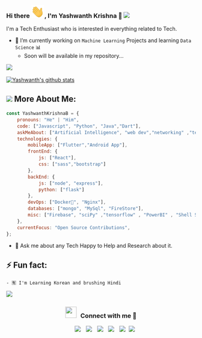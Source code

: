 ### Hi there <img width="35" src="https://github.com/1999AZZAR/1999AZZAR/blob/main/resources/img/waving.gif">, I'm Yashwanth Krishna 🧑 <a target="_blank" href="https://www.linkedin.com/in/yashwanthkrishnab/"><img width=16px src="https://img.icons8.com/doodle/40/000000/linkedin--v2.png"></a>
I'm a Tech Enthusiast who is interested in everything related to Tech.
  
  
- 🔭 I’m currently working on `Machine Learning` Projects and learning `Data Science` 📊
    -   Soon will be available in my repository...
    
    
<img src="https://github.com/YashwanthKrishnaB/YashwanthKrishnaB/blob/output/github-contribution-grid-snake.svg">   


[![Yashwanth's github stats](https://github-readme-stats.vercel.app/api?username=yashh-dev&count_private=true&show_icons=true&theme=dracula&hide_rank=false)](https://github.com/anuraghazra/github-readme-stats)

## <img src="https://media.giphy.com/media/BemKqR9RDK4V2/giphy.gif" width="100"> More About Me:
```javascript
const YashwanthKrishnaB = {
    pronouns: "He" | "Him",
    code: ["Javascript", "Python", "Java","Dart"],
    askMeAbout: ["Artificial Intelligence", "web dev","networking" ,"tech", "app dev"],
    technologies: {
        mobileApp: ["Flutter","Android App"],
        frontEnd: {
            js: ["React"],
            css: ["sass","bootstrap"]
        },
        backEnd: {
            js: ["node", "express"],
            python: ["flask"]
        },
        devOps: ["Docker🐳", "Nginx"],
        databases: ["mongo", "MySql", "FireStore"],
        misc: ["Firebase", "sciPy" ,"tensorflow" , "PowerBI" , "Shell Scripting]
    },
    currentFocus: "Open Source Contributions",
};
```
  
<!-- <img src="https://media.giphy.com/media/3gII5EPW1zeplHDfbZ/giphy.gif"> -->
   
- 💬 Ask me about any Tech Happy to Help and Research about it.


## ⚡ Fun fact: 
 	- 🈶 I'm Learning Korean and brushing Hindi

<img width=200px src="https://media.giphy.com/media/L0aWDywDu1ziw/giphy.gif">
   
   <h3 align="center" > <img src="https://media.giphy.com/media/iY8CRBdQXODJSCERIr/giphy.gif" width="30" height="30" style="margin-right: 10px;">Connect with me 🤝 </h3>

<p align="center">

 <div align="center"  class="icons-social" style="margin-left: 10px;">
        <a style="margin-left: 10px;"  target="_blank" href="https://www.linkedin.com/in/yashwanthkrishnab/">
			<img src="https://img.icons8.com/doodle/40/000000/linkedin--v2.png"></a>
        <a style="margin-left: 10px;" target="_blank" href="https://github.com/YashwanthKrishnaB">
		<img src="https://img.icons8.com/doodle/40/000000/github--v1.png"></a>
        <a style="margin-left: 10px;" target="_blank" href="https://www.instagram.com/yash__krishna/">
			<img src="https://img.icons8.com/doodle/40/000000/instagram-new--v2.png"></a>
		<a style="margin-left: 10px;" target="_blank" href="https://twitter.com/yashwan84676111">
			<img src="https://img.icons8.com/doodle/1x/twitter-squared--v2.png" ></a>
		<a style="margin-left: 10px;" target="_blank" href="https://www.youtube.com/channel/UCBt5dQwVAkiQk6nX7lLC4dQ?view_as=subscriber">
				<img src="https://img.icons8.com/doodle/1x/youtube--v2.png" ></a>
		<a style="margin-left: 5px;" target="_blank" href="https://github.com/YashwanthKrishnaB/YashwanthKrishnaB/blob/main/resume.pdf">
					<img src="https://img.icons8.com/plasticine/0.5x/resume.png" ></a>
      </div>

</p>

